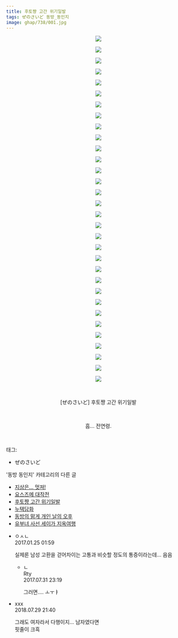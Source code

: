```yaml
---
title: 후토쨩 고간 위기일발
tags: ぜのさいど 동방_동인지
image: ghap/738/001.jpg
---
```

<div class="article">
<p style="text-align: center; clear: none; float: none;"><img src="{{ site.nasurl }}/ghap/738/001.jpg"/></p>
<p style="text-align: center; clear: none; float: none;"><img src="{{ site.nasurl }}/ghap/738/002.png"/></p>
<p style="text-align: center; clear: none; float: none;"><img src="{{ site.nasurl }}/ghap/738/003.jpg"/></p>
<p style="text-align: center; clear: none; float: none;"><img src="{{ site.nasurl }}/ghap/738/004.jpg"/></p>
<p style="text-align: center; clear: none; float: none;"><img src="{{ site.nasurl }}/ghap/738/005.jpg"/></p>
<p style="text-align: center; clear: none; float: none;"><img src="{{ site.nasurl }}/ghap/738/006.jpg"/></p>
<p style="text-align: center; clear: none; float: none;"><img src="{{ site.nasurl }}/ghap/738/007.jpg"/></p>
<p style="text-align: center; clear: none; float: none;"><img src="{{ site.nasurl }}/ghap/738/008.jpg"/></p>
<p style="text-align: center; clear: none; float: none;"><img src="{{ site.nasurl }}/ghap/738/009.jpg"/></p>
<p style="text-align: center; clear: none; float: none;"><img src="{{ site.nasurl }}/ghap/738/010.jpg"/></p>
<p style="text-align: center; clear: none; float: none;"><img src="{{ site.nasurl }}/ghap/738/011.jpg"/></p>
<p style="text-align: center; clear: none; float: none;"><img src="{{ site.nasurl }}/ghap/738/012.jpg"/></p>
<p style="text-align: center; clear: none; float: none;"><img src="{{ site.nasurl }}/ghap/738/013.jpg"/></p>
<p style="text-align: center; clear: none; float: none;"><img src="{{ site.nasurl }}/ghap/738/014.jpg"/></p>
<p style="text-align: center; clear: none; float: none;"><img src="{{ site.nasurl }}/ghap/738/015.jpg"/></p>
<p style="text-align: center; clear: none; float: none;"><img src="{{ site.nasurl }}/ghap/738/016.jpg"/></p>
<p style="text-align: center; clear: none; float: none;"><img src="{{ site.nasurl }}/ghap/738/017.jpg"/></p>
<p style="text-align: center; clear: none; float: none;"><img src="{{ site.nasurl }}/ghap/738/018.jpg"/></p>
<p style="text-align: center; clear: none; float: none;"><img src="{{ site.nasurl }}/ghap/738/019.jpg"/></p>
<p style="text-align: center; clear: none; float: none;"><img src="{{ site.nasurl }}/ghap/738/020.jpg"/></p>
<p style="text-align: center; clear: none; float: none;"><img src="{{ site.nasurl }}/ghap/738/021.jpg"/></p>
<p style="text-align: center; clear: none; float: none;"><img src="{{ site.nasurl }}/ghap/738/022.jpg"/></p>
<p style="text-align: center; clear: none; float: none;"><img src="{{ site.nasurl }}/ghap/738/023.jpg"/></p>
<p style="text-align: center; clear: none; float: none;"><img src="{{ site.nasurl }}/ghap/738/024.jpg"/></p>
<p style="text-align: center; clear: none; float: none;"><img src="{{ site.nasurl }}/ghap/738/025.jpg"/></p>
<p style="text-align: center; clear: none; float: none;"><img src="{{ site.nasurl }}/ghap/738/026.jpg"/></p>
<p style="text-align: center; clear: none; float: none;"><img src="{{ site.nasurl }}/ghap/738/027.jpg"/></p>
<p style="text-align: center; clear: none; float: none;"><img src="{{ site.nasurl }}/ghap/738/028.jpg"/></p>
<p style="text-align: center; clear: none; float: none;"><img src="{{ site.nasurl }}/ghap/738/029.jpg"/></p>
<p style="text-align: center; clear: none; float: none;"><img src="{{ site.nasurl }}/ghap/738/030.jpg"/></p>
<p style="text-align: center; clear: none; float: none;"><img src="{{ site.nasurl }}/ghap/738/031.jpg"/></p>
<p style="text-align: center; clear: none; float: none;"><img src="{{ site.nasurl }}/ghap/738/032.jpg"/></p>
<p style="text-align: center; clear: none; float: none;"><br/></p>
<p style="text-align: center; clear: none; float: none;">[ぜのさいど] 후토쨩 고간 위기일발</p>
<p style="text-align: center; clear: none; float: none;"><br/></p>
<p style="text-align: center; clear: none; float: none;">흠... 전연령.</p>
<p><br/></p>
</div><div class="tagTrail">
<p>태그: </p>
<ul>
<li>ぜのさいど</li>
</ul>
</div><div class="another">
<p>'동방 동인지' 카테고리의 다른 글</p>
<ul>
<li><a href="/2016-07-07-ghap_740">지상은... 멋져!</a></li>
<li><a href="/2016-07-07-ghap_739">요스즈메 대작전</a></li>
<li><a href="/2016-07-07-ghap_738">후토쨩 고간 위기일발</a></li>
<li><a href="/2016-07-07-ghap_737">누택담화</a></li>
<li><a href="/2016-07-07-ghap_736">동방의 맑게 개인 날의 오후</a></li>
<li><a href="/2016-07-07-ghap_734">유부녀 사선 세이가 지옥여행</a></li>
</ul>
</div><div class="cb_module cb_fluid">
<div class="cb_wrt cb_profile">
<div class="comment">
<ul>
<li class="cb_thumb_off" id="comment14899474">
<div class="cb_comment_area">
<div class="cb_info_area">
<div class="cb_section">
<span class="cb_nick_name">ㅇㅅㄴ</span>
</div>
<div class="cb_section">
<span class="cb_date">2017.01.25 01:59 </span>
</div>
</div>
<div class="cb_dsc_comment">
<p class="cb_dsc">
											실제론 남성 고환을 걷어차이는 고통과 비슷할 정도의 통증이라는데... 음음
										</p>
</div>
<ul>
<li class="cb_thumb_off" id="comment15048629">
<span class="cb_bu_subnode">ㄴ</span>
<div class="cb_comment_area">
<div class="cb_info_area">
<div class="cb_section">
<span class="cb_nick_name">Rty</span>
</div>
<div class="cb_section">
<span class="cb_date">2017.07.31 23:19 </span>
</div>
</div>
<div class="cb_dsc_comment">
<p class="cb_dsc">
																그러면.... ㅗㅜㅑ
															</p>
</div>
</div>
</li>
</ul>
</div></li>
<li class="cb_thumb_off" id="comment15296493">
<div class="cb_comment_area">
<div class="cb_info_area">
<div class="cb_section">
<span class="cb_nick_name">xxx</span>
</div>
<div class="cb_section">
<span class="cb_date">2018.07.29 21:40 </span>
</div>
</div>
<div class="cb_dsc_comment">
<p class="cb_dsc">
											그래도 여자라서 다행이지... 남자였다면<br/>
핏줄이 크흑
										</p>
</div>
</div></li>
</ul>
</div>
</div><!-- commentList close -->
</div>